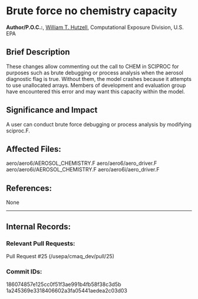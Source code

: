 # Brute force no chemistry capacity
    
**Author/P.O.C.:**, [William T. Hutzell](mailto:hutzell.bill@epa.gov), Computational Exposure Division, U.S. EPA
    
## Brief Description
These changes allow commenting out the call to CHEM in SCIPROC for purposes such as brute debugging or
process analysis when the aerosol diagnostic flag is true. Without them, the model crashes because it attempts to
use unallocated arrays. Members of development and evaluation group have encountered this error and may want this
capacity within the model.
        
## Significance and Impact
    
A user can conduct brute force debugging or process analysis by modifying sciproc.F.    
    
## Affected Files:
aero/aero6/AEROSOL_CHEMISTRY.F
aero/aero6/aero_driver.F
aero/aero6i/AEROSOL_CHEMISTRY.F
aero/aero6i/aero_driver.F
    
## References:    

None

-----
## Internal Records:
    
    
### Relevant Pull Requests:
Pull Request #25 (/usepa/cmaq_dev/pull/25)
    
### Commit IDs:
    
186074857e125cc0f51f3ae991b4fb58f38c3d5b
1a245369e3318406602a3fa05441aedea2c03d03
    
